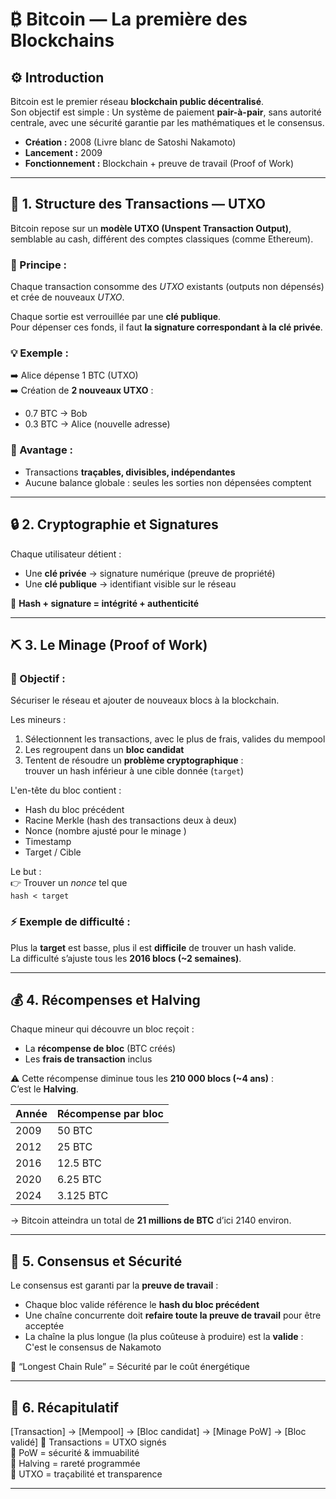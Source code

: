 # ₿ Bitcoin — La première des Blockchains

## ⚙️ Introduction

Bitcoin est le premier réseau **blockchain public décentralisé**.  
Son objectif est simple : Un système de paiement **pair-à-pair**, sans autorité centrale, avec une sécurité garantie par les mathématiques et le consensus.

- **Création :** 2008 (Livre blanc de Satoshi Nakamoto)  
- **Lancement :** 2009  
- **Fonctionnement :** Blockchain + preuve de travail (Proof of Work)

---

## 🧱 1. Structure des Transactions — UTXO

Bitcoin repose sur un **modèle UTXO (Unspent Transaction Output)**, semblable au cash, différent des comptes classiques (comme Ethereum).

### 🔹 Principe :
Chaque transaction consomme des *UTXO* existants (outputs non dépensés) et crée de nouveaux *UTXO*.

Chaque sortie est verrouillée par une **clé publique**.  
Pour dépenser ces fonds, il faut **la signature correspondant à la clé privée**.

### 💡 Exemple :

➡️ Alice dépense 1 BTC (UTXO)  
➡️ Création de **2 nouveaux UTXO** :
- 0.7 BTC → Bob  
- 0.3 BTC → Alice (nouvelle adresse)

### 🧩 Avantage :
- Transactions **traçables, divisibles, indépendantes**
- Aucune balance globale : seules les sorties non dépensées comptent

---

## 🔒 2. Cryptographie et Signatures

Chaque utilisateur détient :
- Une **clé privée** → signature numérique (preuve de propriété)
- Une **clé publique** → identifiant visible sur le réseau


🧠 **Hash + signature = intégrité + authenticité**

---

## ⛏️ 3. Le Minage (Proof of Work)

### 🔹 Objectif :
Sécuriser le réseau et ajouter de nouveaux blocs à la blockchain.

Les mineurs :
1. Sélectionnent les transactions, avec le plus de frais, valides du mempool  
2. Les regroupent dans un **bloc candidat**  
3. Tentent de résoudre un **problème cryptographique** :  
   trouver un hash inférieur à une cible donnée (`target`)


L'en-tête du bloc contient :
- Hash du bloc précédent
- Racine Merkle (hash des transactions deux à deux)
- Nonce (nombre ajusté pour le minage )
- Timestamp
- Target / Cible

Le but :  
👉 Trouver un *nonce* tel que  
`hash < target`

### ⚡ Exemple de difficulté :
Plus la **target** est basse, plus il est **difficile** de trouver un hash valide.  
La difficulté s’ajuste tous les **2016 blocs (~2 semaines)**.

---

## 💰 4. Récompenses et Halving

Chaque mineur qui découvre un bloc reçoit :
- La **récompense de bloc** (BTC créés)
- Les **frais de transaction** inclus

⚠️ Cette récompense diminue tous les **210 000 blocs (~4 ans)** :  
C’est le **Halving**.

| Année | Récompense par bloc |
|-------|----------------------|
| 2009  | 50 BTC              |
| 2012  | 25 BTC              |
| 2016  | 12.5 BTC            |
| 2020  | 6.25 BTC            |
| 2024  | 3.125 BTC           |

→ Bitcoin atteindra un total de **21 millions de BTC** d’ici 2140 environ.

---

## 🔁 5. Consensus et Sécurité

Le consensus est garanti par la **preuve de travail** :

- Chaque bloc valide référence le **hash du bloc précédent**  
- Une chaîne concurrente doit **refaire toute la preuve de travail** pour être acceptée  
- La chaîne la plus longue (la plus coûteuse à produire) est la **valide** : C'est le consensus de Nakamoto

🧱 “Longest Chain Rule” = Sécurité par le coût énergétique

---

## 🧠 6. Récapitulatif 

[Transaction] → [Mempool] → [Bloc candidat] → [Minage PoW] → [Bloc validé]
🔹 Transactions = UTXO signés  
🔹 PoW = sécurité & immuabilité  
🔹 Halving = rareté programmée  
🔹 UTXO = traçabilité et transparence

---

